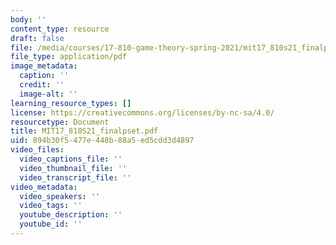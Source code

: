 ```yaml
---
body: ''
content_type: resource
draft: false
file: /media/courses/17-810-game-theory-spring-2021/mit17_810s21_finalpset.pdf
file_type: application/pdf
image_metadata:
  caption: ''
  credit: ''
  image-alt: ''
learning_resource_types: []
license: https://creativecommons.org/licenses/by-nc-sa/4.0/
resourcetype: Document
title: MIT17_810S21_finalpset.pdf
uid: 894b30f5-477e-448b-88a5-ed5cdd3d4897
video_files:
  video_captions_file: ''
  video_thumbnail_file: ''
  video_transcript_file: ''
video_metadata:
  video_speakers: ''
  video_tags: ''
  youtube_description: ''
  youtube_id: ''
---
```

